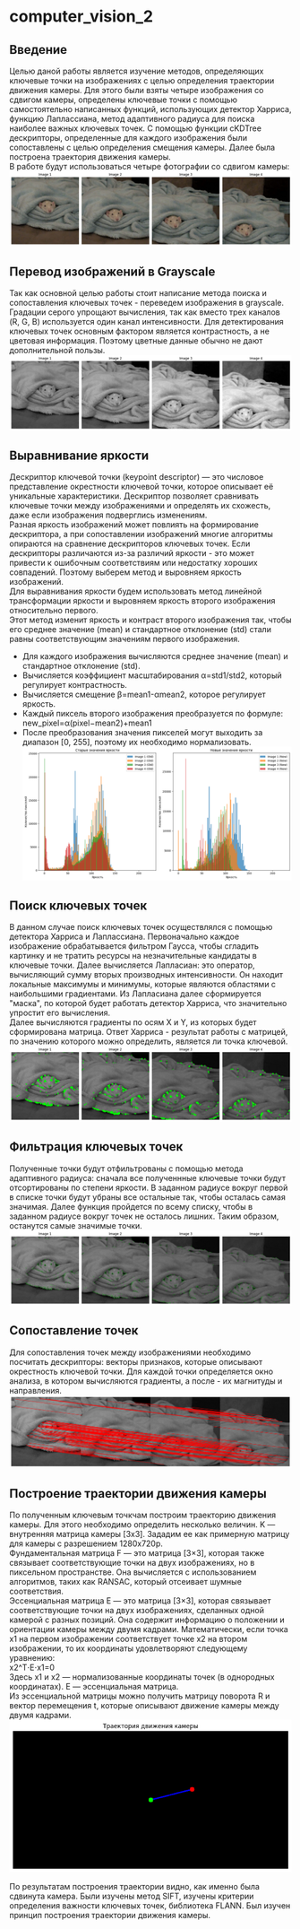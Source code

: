 # computer_vision_2
## Введение
Целью даной работы является изучение методов, определяющих ключевые точки на изображениях с целью определения траектории движения камеры. Для этого были взяты четыре изображения со сдвигом камеры, определены ключевые точки с помощью самостоятельно написанных функций, использующих детектор Харриса, функцию Лаплассиана, метод адаптивного радиуса для поиска наиболее важных ключевых точек. С помощью функции cKDTree дескрипторы, определенные для каждого изображения были сопоставлены с целью определения смещения камеры. Далее была построена траектория движения камеры.  
В работе будут использоваться четыре фотографии со сдвигом камеры:  
![крыса](https://github.com/LugenderGeist/computer_vision_2/blob/main/rat.png)

## Перевод изображений в Grayscale
Так как основной целью работы стоит написание метода поиска и сопоставления ключевых точек - переведем изображения в grayscale. Градации серого упрощают вычисления, так как вместо трех каналов (R, G, B) используется один канал интенсивности.
Для детектирования ключевых точек основным фактором является контрастность, а не цветовая информация. Поэтому цветные данные обычно не дают дополнительной пользы.  
![grayscale](https://github.com/LugenderGeist/computer_vision_2/blob/main/grayscale.png)  

## Выравнивание яркости  
Дескриптор ключевой точки (keypoint descriptor) — это числовое представление окрестности ключевой точки, которое описывает её уникальные характеристики. Дескриптор позволяет сравнивать ключевые точки между изображениями и определять их схожесть, даже если изображения подверглись изменениям.  
Разная яркость изображений может повлиять на формирование дескриптора, а при сопоставлении изображений многие алгоритмы опираются на сравнение дескрипторов ключевых точек. Если дескрипторы различаются из-за различий яркости - это может привести к ошибочным соответствиям или недостатку хороших совпадений. Поэтому выберем метод и выровняем яркость изображений.   
Для выравнивания яркости будем использовать метод линейной трансформации яркости и выровняем яркость второго изображения относительно первого.  
Этот метод изменит яркость и контраст второго изображения так, чтобы его среднее значение (mean) и стандартное отклонение (std) стали равны соответствующим значениям первого изображения.
- Для каждого изображения вычисляются среднее значение (mean) и стандартное отклонение (std).
- Вычисляется коэффициент масштабирования α=std1/std2, который регулирует контрастность.
- Вычисляется смещение β=mean1-αmean2, которое регулирует яркость.
- Каждый пиксель второго изображения преобразуется по формуле: new_pixel=α(pixel−mean2)+mean1
- После преобразования значения пикселей могут выходить за диапазон [0, 255], поэтому их необходимо нормализовать.  
 ![histogram](https://github.com/LugenderGeist/computer_vision_2/blob/main/histogramms.png) 

## Поиск ключевых точек 
В данном случае поиск ключевых точек осуществлялся с помощью детектора Харриса и Лаплассиана. Первоначально каждое изображение обрабатывается фильтром Гаусса, чтобы сгладить картинку и не тратить ресурсы на незначительные кандидаты в ключевые точки. Далее вычисляется Лапласиан: это оператор, вычисляющий сумму вторых производных интенсивности. Он находит локальные максимумы и минимумы, которые являются областями с наибольшими градиентами. Из Лапласиана далее сформируется "маска", по которой будет работать детектор Харриса, что значительно упростит его вычисления.  
Далее вычисляются градиенты по осям X и Y, из которых будет сформирована матрица. Ответ Харриса - результат работы с матрицей, по значению которого можно определить, является ли точка ключевой.  
![keypoints](https://github.com/LugenderGeist/computer_vision_2/blob/main/keypoints.png)

## Фильтрация ключевых точек
Полученные точки будут отфильтрованы с помощью метода адаптивного радиуса: сначала все полученнные ключевые точки будут отсортированы по степени яркости. В заданном радиусе вокруг первой в списке точки будут убраны все остальные так, чтобы осталась самая значимая. Далее функция пройдется по всему списку, чтобы в заданном радиусе вокруг точек не осталось лишних. Таким образом, останутся самые значимые точки.  
![filtered](https://github.com/LugenderGeist/computer_vision_2/blob/main/filtered.png)  

## Сопоставление точек
Для сопоставления точек между изображениями необходимо посчитать дескрипторы: векторы признаков, которые описывают окрестность ключевой точки. Для каждой точки определяется окно анализа, в котором вычисляются градиенты, а после - их магнитуды и направления.
![keypoints_1](https://github.com/LugenderGeist/computer_vision_2/blob/main/matches.png)  

## Построение траектории движения камеры
По полученным ключевым точкчам построим траекторию движения камеры. Для этого необходимо определить несколько величин.
K — внутренняя матрица камеры [3x3]. Зададим ее как примерную матрицу для камеры с разрешением 1280х720p.  
Фундаментальная матрица F — это матрица [3×3], которая также связывает соответствующие точки на двух изображениях, но в пиксельном пространстве. Она вычисляется с использованием алгоритмов, таких как RANSAC, который отсеивает шумные соответствия.  
Эссенциальная матрица E — это матрица [3×3], которая связывает соответствующие точки на двух изображениях, сделанных одной камерой с разных позиций. Она содержит информацию о положении и ориентации камеры между двумя кадрами. Математически, если точка x1 на первом изображении соответствует точке x2 на втором изображении, то их координаты удовлетворяют следующему уравнению:  
x2^T⋅E⋅x1=0  
Здесь x1 и x2 — нормализованные координаты точек (в однородных координатах). E — эссенциальная матрица.  
Из эссенциальной матрицы можно получить матрицу поворота R и вектор перемещения t, которые описывают движение камеры между двумя кадрами.  
![trajectory](https://github.com/LugenderGeist/computer_vision_2/blob/main/trajectory.png)  

По результатам построения траектории видно, как именно была сдвинута камера. Были изучены метод SIFT, изучены критерии определения важности ключевых точек, библиотека FLANN. Был изучен принцип построения траектории движения камеры.
